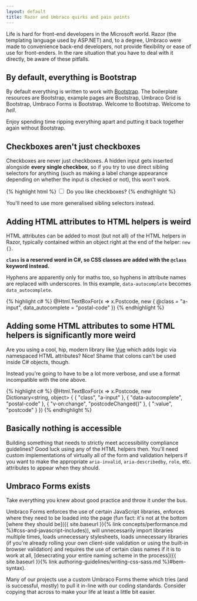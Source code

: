 ```yaml
---
layout: default
title: Razor and Umbraco quirks and pain points
---
```


Life is hard for front-end developers in the Microsoft world. Razor (the templating language used by ASP.NET) and, to a degree, Umbraco were made to convenience back-end developers, not provide flexibility or ease of use for front-enders. In the rare situation that you have to deal with it directly, be aware of these pitfalls.

## By default, everything is Bootstrap

By default everything is written to work with [Bootstrap](http://getbootstrap.com). The boilerplate resources are Bootstrap, example pages are Bootstrap, Umbraco Grid is Bootstrap, Umbraco Forms is Bootstrap. Welcome to Bootstrap. Welcome to *hell*. 

Enjoy spending time ripping everything apart and putting it back together again without Bootstrap.

## Checkboxes aren't just checkboxes

Checkboxes are never just checkboxes. A hidden input gets inserted alongside **every single checkbox**, so if you try to use direct sibling selectors for anything (such as making a label change appearance depending on whether the input is checked or not), this won't work.

{% highlight html %}
<input type="checkbox" name="example" value="true" id="example">
<input type="hidden" name="example" value="false"><!-- Inserted by .NET -->
<label for="example">Do you like checkboxes?</label>
{% endhighlight %}

You'll need to use more generalised sibling selectors instead.

## Adding HTML attributes to HTML helpers is weird

HTML attributes can be added to most (but not all) of the HTML helpers in Razor, typically contained within an object right at the end of the helper: `new {}`. 

**`class` is a reserved word in C#, so CSS classes are added with the `@class` keyword instead.**

Hyphens are apparently only for maths too, so hyphens in attribute names are replaced with underscores. In this example, `data-autocomplete` becomes `data_autocomplete`. 

{% highlight c# %}
@Html.TextBoxFor(x => x.Postcode, new { @class = "a-input", data_autocomplete = "postal-code" })
{% endhighlight %}

## Adding some HTML attributes to some HTML helpers is significantly more weird

Are you using a cool, hip, modern library like [Vue](http://vuejs.org) which adds logic via namespaced HTML attributes? Nice! Shame that colons can't be used inside C# objects, though.

Instead you're going to have to be a lot more verbose, and use a format incompatible with the one above.

{% highlight c# %}
@Html.TextBoxFor(x => x.Postcode, new Dictionary<string, object> { { "class", "a-input" }, { "data-autocomplete", "postal-code" }, { "v-on:change", "postcodeChanged()" }, { ":value", "postcode" } })
{% endhighlight %}

## Basically nothing is accessible

Building something that needs to strictly meet accessibility compliance guidelines? Good luck using any of the HTML helpers then. You'll need custom implementations of virtually all of the form and validation helpers if you want to make the appropriate `aria-invalid`, `aria-describedby`, `role`, etc. attributes to appear when they should.

## Umbraco Forms exists

Take everything you knew about good practice and throw it under the bus. 

Umbraco Forms enforces the use of certain JavaScript libraries, enforces where they need to be loaded into the page (fun fact: it's not at the bottom [where they should be]({{ site.baseurl }}{% link concepts/performance.md %}#css-and-javascript-includes)), will unnecessarily import libraries multiple times, loads unnecessary stylesheets, loads unnecessary libraries (if you're already rolling your own client-side validation or using the built-in browser validation) and requires the use of certain class names if it is to work at all, [desecrating your entire naming scheme in the process]({{ site.baseurl }}{% link authoring-guidelines/writing-css-sass.md %}#bem-syntax).

Many of our projects use a custom Umbraco Forms theme which tries (and is successful, mostly) to pull it in-line with our coding standards. Consider copying that across to make your life at least a little bit easier.